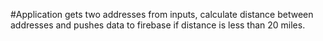 #Application gets two addresses from inputs, calculate distance between addresses and pushes data to firebase if distance is less than 20 miles.
